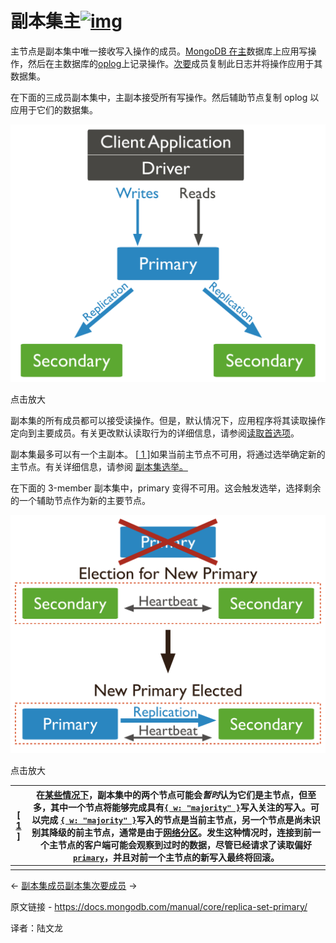 # 副本集主[![img](https://www.mongodb.com/docs/manual/assets/link.svg)](https://www.mongodb.com/docs/manual/core/replica-set-primary/#replica-set-primary)

主节点是副本集中唯一接收写入操作的成员。[MongoDB 在主](https://www.mongodb.com/docs/manual/reference/glossary/#std-term-primary)数据库上应用写操作，然后在主数据库的[oplog](https://www.mongodb.com/docs/manual/core/replica-set-oplog/)上记录操作。[次要](https://www.mongodb.com/docs/manual/core/replica-set-members/#std-label-replica-set-secondary-members)成员复制此日志并将操作应用于其数据集。

在下面的三成员副本集中，主副本接受所有写操作。然后辅助节点复制 oplog 以应用于它们的数据集。

![读取和写入到主节点的默认路由图。](../../images/replica-set-primary01.svg)

点击放大

副本集的所有成员都可以接受读操作。但是，默认情况下，应用程序将其读取操作定向到主要成员。有关更改默认读取行为的详细信息，请参阅[读取首选项](https://www.mongodb.com/docs/manual/core/read-preference/)。

副本集最多可以有一个主副本。 [[ 1 \]](https://www.mongodb.com/docs/manual/core/replica-set-primary/#footnote-edge-cases-2-primaries)如果当前主节点不可用，将通过选举确定新的主节点。有关详细信息，请参阅 [副本集选举。](https://www.mongodb.com/docs/manual/core/replica-set-elections/)

在下面的 3-member 副本集中，primary 变得不可用。这会触发选举，选择剩余的一个辅助节点作为新的主要节点。

![新初选选举图。 在具有两个辅助副本的三成员副本集中，主副本变得不可访问。 主节点丢失会触发选举，其中一个从节点成为新的主节点](../../images/replica-set-primary02.svg)

点击放大

| [ [1](https://www.mongodb.com/docs/manual/core/replica-set-primary/#ref-edge-cases-2-primaries-id1) ] | 在[某些情况下](https://www.mongodb.com/docs/manual/core/read-preference-use-cases/#std-label-edge-cases)，副本集中的两个节点可能会*暂时*认为它们是主节点，但至多，其中一个节点将能够完成具有[`{ w: "majority" }`](https://www.mongodb.com/docs/manual/reference/write-concern/#mongodb-writeconcern-writeconcern.-majority-)写入关注的写入。可以完成 [`{ w: "majority" }`](https://www.mongodb.com/docs/manual/reference/write-concern/#mongodb-writeconcern-writeconcern.-majority-)写入的节点是当前主节点，另一个节点是尚未识别其降级的前主节点，通常是由于[网络分区](https://www.mongodb.com/docs/manual/reference/glossary/#std-term-network-partition)。发生这种情况时，连接到前一个主节点的客户端可能会观察到过时的数据，尽管已经请求了读取偏好 [`primary`](https://www.mongodb.com/docs/manual/core/read-preference/#mongodb-readmode-primary)，并且对前一个主节点的新写入最终将回滚。 |
| ------------------------------------------------------------ | ------------------------------------------------------------ |
|                                                              |                                                              |

←  [副本集成员](https://www.mongodb.com/docs/manual/core/replica-set-members/)[副本集次要成员](https://www.mongodb.com/docs/manual/core/replica-set-secondary/) →

原文链接 - https://docs.mongodb.com/manual/core/replica-set-primary/ 

译者：陆文龙

